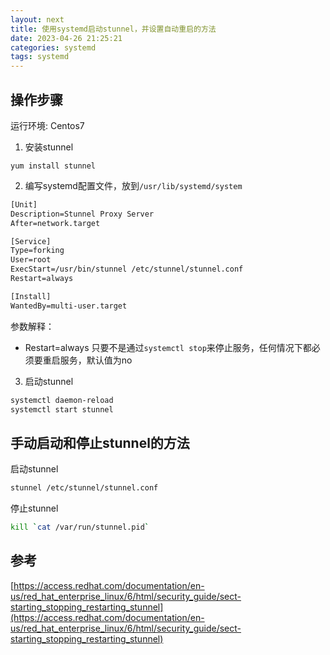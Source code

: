 ```yaml
---
layout: next
title: 使用systemd启动stunnel，并设置自动重启的方法
date: 2023-04-26 21:25:21
categories: systemd
tags: systemd
---
```


## 操作步骤

运行环境: Centos7

1. 安装stunnel 
```
yum install stunnel
```

2. 编写systemd配置文件，放到`/usr/lib/systemd/system`

<!-- more -->
```txt
[Unit]
Description=Stunnel Proxy Server
After=network.target

[Service]
Type=forking
User=root
ExecStart=/usr/bin/stunnel /etc/stunnel/stunnel.conf
Restart=always

[Install]
WantedBy=multi-user.target
```

参数解释：
* Restart=always 只要不是通过`systemctl stop`来停止服务，任何情况下都必须要重启服务，默认值为no

3. 启动stunnel
```bash
systemctl daemon-reload
systemctl start stunnel
```

## 手动启动和停止stunnel的方法
启动stunnel
```bash
stunnel /etc/stunnel/stunnel.conf
```
停止stunnel
```bash
kill `cat /var/run/stunnel.pid`
```

## 参考
[https://access.redhat.com/documentation/en-us/red_hat_enterprise_linux/6/html/security_guide/sect-starting_stopping_restarting_stunnel](https://access.redhat.com/documentation/en-us/red_hat_enterprise_linux/6/html/security_guide/sect-starting_stopping_restarting_stunnel)
